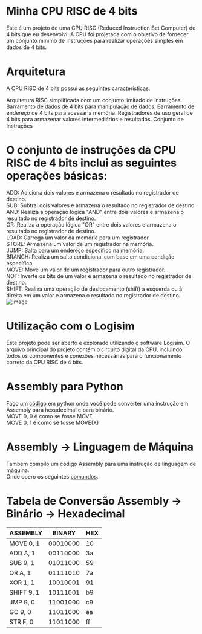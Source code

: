 # Minha CPU RISC de 4 bits
Este é um projeto de uma CPU RISC (Reduced Instruction Set Computer) de 4 bits que eu desenvolvi. A CPU foi projetada com o objetivo de fornecer um conjunto mínimo de instruções para realizar operações simples em dados de 4 bits.

# Arquitetura
A CPU RISC de 4 bits possui as seguintes características:

Arquitetura RISC simplificada com um conjunto limitado de instruções.
Barramento de dados de 4 bits para manipulação de dados.
Barramento de endereço de 4 bits para acessar a memória.
Registradores de uso geral de 4 bits para armazenar valores intermediários e resultados.
Conjunto de Instruções
# O conjunto de instruções da CPU RISC de 4 bits inclui as seguintes operações básicas:

ADD: Adiciona dois valores e armazena o resultado no registrador de destino.  
SUB: Subtrai dois valores e armazena o resultado no registrador de destino.  
AND: Realiza a operação lógica "AND" entre dois valores e armazena o resultado no registrador de destino.  
OR: Realiza a operação lógica "OR" entre dois valores e armazena o resultado no registrador de destino.  
LOAD: Carrega um valor da memória para um registrador.  
STORE: Armazena um valor de um registrador na memória.  
JUMP: Salta para um endereço específico na memória.  
BRANCH: Realiza um salto condicional com base em uma condição específica.  
MOVE: Move um valor de um registrador para outro registrador.  
NOT: Inverte os bits de um valor e armazena o resultado no registrador de destino.  
SHIFT: Realiza uma operação de deslocamento (shift) à esquerda ou à direita em um valor e armazena o resultado no registrador de destino.     
![image](https://github.com/IgorPeli/Logisim/assets/103079100/7d224491-0838-4084-89a4-7395c75b1248)

# Utilização com o Logisim
Este projeto pode ser aberto e explorado utilizando o software Logisim. O arquivo principal do projeto contém o circuito digital da CPU, incluindo todos os componentes e conexões necessárias para o funcionamento correto da CPU RISC de 4 bits.

# Assembly para Python
Faço um [código](https://github.com/IgorPeli/Logisim/blob/main/main.py) em python onde você pode converter uma instrução em Assembly para hexadecimal e para binário.  
MOVE 0, 0 é como se fosse MOVE  
MOVE 0, 1 é como se fosse MOVE(X)

# Assembly -> Linguagem de Máquina
Também compilo um código Assembly para uma instrução de linguagem de máquina.  
Onde opero os seguintes [comandos](https://github.com/MarceloCamponez/CPU_LOGISIM/blob/main/MPU_RISC_4BITS.pdf).

# Tabela de Conversão Assembly -> Binário -> Hexadecimal

| ASSEMBLY    | BINARY     | HEX |
| ----------- | ---------- | --- |
| MOVE 0, 1   | 00010000   | 10  |
| ADD A, 1    | 00110000   | 3a  |
| SUB 9, 1    | 01011000   | 59  |
| OR A, 1     | 01111010   | 7a  |
| XOR 1, 1    | 10010001   | 91  |
| SHIFT 9, 1  | 10111001   | b9  |
| JMP 9, 0    | 11001000   | c9  |
| GO 9, 0     | 11011000   | ea  |
| STR F, 0    | 11011000   | ff  |




